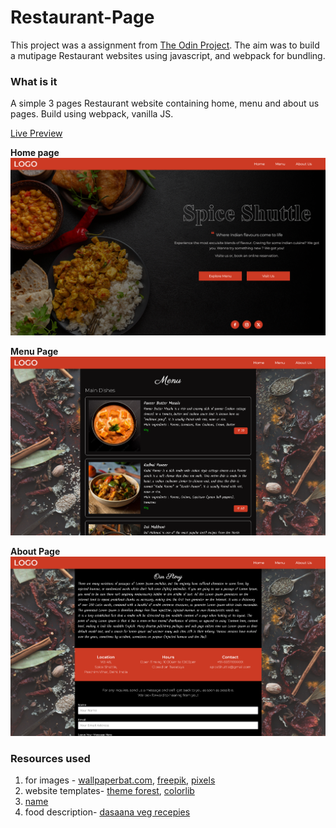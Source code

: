 # Restaurant-Page

This project was a assignment from [The Odin Project](https://www.theodinproject.com/lessons/node-path-javascript-restaurant-page). The aim was to build a mutipage Restaurant websites using javascript, and webpack for bundling.

### What is it
A simple 3 pages Restaurant website containing home, menu and about us pages.
Build using webpack, vanilla JS.

[Live Preview](https://akanksha493.github.io/Restaurant-Page/)

**Home page**
![](home.png)

**Menu Page**
![](menu.png)

**About Page**
![](about.png)

### Resources used
1. for images - [wallpaperbat.com](https://wallpaperbat.com/indian-food-wallpapers), [freepik](https://www.freepik.com/free-photos-vectors/indian-food), [pixels](https://www.pexels.com/search/indian%20food/)
2. website templates- [theme forest](https://themeforest.net/search/restaurant), [colorlib](https://colorlib.com/wp/cat/restaurant/)
3. [name](https://budgetbranders.com/blog/creative-indian-restaurant-names/)
4. food description- [dasaana veg recepies](https://www.vegrecipesofindia.com/recipes/)